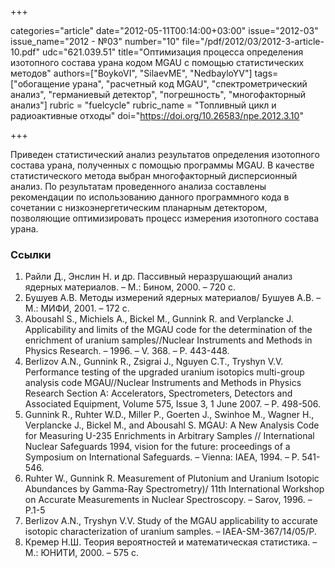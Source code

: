 +++

categories="article"
date="2012-05-11T00:14:00+03:00"
issue="2012-03"
issue_name="2012 - №03"
number="10"
file="/pdf/2012/03/2012-3-article-10.pdf"
udc="621.039.51"
title="Оптимизация процесса определения изотопного состава урана кодом MGAU с помощью статистических методов"
authors=["BoykoVI", "SilaevME", "NedbayloYV"]
tags=["обогащение урана", "расчетный код MGAU", "спектрометрический анализ", "германиевый детектор", "погрешность", "многофакторный анализ"]
rubric = "fuelcycle"
rubric_name = "Топливный цикл и радиоактивные отходы"
doi="https://doi.org/10.26583/npe.2012.3.10"

+++

Приведен статистический анализ результатов определения изотопного состава урана, полученных с помощью программы MGAU. В качестве статистического метода выбран многофакторный дисперсионный анализ. По результатам проведенного анализа составлены рекомендации по использованию данного программного кода в сочетании c низкоэнергетическим планарным детектором, позволяющие оптимизировать процесс измерения изотопного состава урана.

### Ссылки

1. Райли Д., Энслин Н. и др. Пассивный неразрушающий анализ ядерных материалов. – М.: Бином, 2000. – 720 с.
2. Бушуев А.В. Методы измерений ядерных материалов/ Бушуев А.В. – М.: МИФИ, 2001. – 172 с.
3. Abousahl S., Michiels A., Bickel M., Gunnink R. and Verplancke J. Applicability and limits of the MGAU code for the determination of the enrichment of uranium samples//Nuclear Instruments and Methods in Physics Research. – 1996. – V. 368. – P. 443-448.
4. Berlizov A.N., Gunnink R., Zsigrai J., Nguyen C.T., Tryshyn V.V. Performance testing of the upgraded uranium isotopics multi-group analysis code MGAU//Nuclear Instruments and Methods in Physics Research Section A: Accelerators, Spectrometers, Detectors and Associated Equipment, Volume 575, Issue 3, 1 June 2007. – P. 498-506.
5. Gunnink R., Ruhter W.D., Miller P., Goerten J., Swinhoe M., Wagner H., Verplancke J., Bickel M., and Abousahl S. MGAU: A New Analysis Code for Measuring U-235 Enrichments in Arbitrary Samples // International Nuclear Safeguards 1994, vision for the future: proceedings of a Symposium on International Safeguards. – Vienna: IAEA, 1994. – P. 541-546.
6. Ruhter W., Gunnink R. Measurement of Plutonium and Uranium Isotopic Abundances by Gamma-Ray Spectrometry)/ 11th International Workshop on Accurate Measurements in Nuclear Spectroscopy. – Sarov, 1996. – P.1-5
7. Berlizov A.N., Tryshyn V.V. Study of the MGAU applicability to accurate isotopic characterization of uranium samples. – IAEA-SM-367/14/05/P.
8. Кремер Н.Ш. Теория вероятностей и математическая статистика. – М.: ЮНИТИ, 2000. – 575 c.